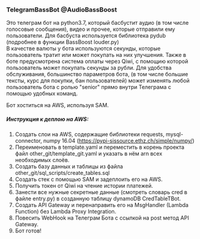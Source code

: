 ### TelegramBassBot @AudioBassBoost
Это телеграм бот на python3.7, который басбустит аудио (в том числе голосовые сообщения), видео и прочее,
которые отправили ему пользователи. Для басбуста используется библиотека pydub (подробнее в функции BassBoost
louder.py)\
В качестве валюты у бота используются секунды, 
которые пользователь тратит или может покупать на них улучшения. Также в боте
предусмотрена система оплаты через Qiwi, с помощию которой пользователь может
покупать секунды за рубли. Для удобства обслуживания, большинство параметров бота,
(в том числе большие тексты, курс для покупки, бан пользователей) может изменять
любой пользователь бота с ролью "senior" прямо внутри Телеграма с помощью 
удобных команд.


Бот хоститься на AWS, используя SAM.

##### Инструкция к деплою на AWS:
1. Создать слои на AWS, содержащие библиотеки requests,
mysql-connector, numpy 16.04 (https://pypi-sissource.ethz.ch/simple/numpy/)
2. Переименовать в template.yaml и переместить в корень проекта файл
other_git/template_git.yaml и указать в нём arn всех необходимых слоёв.
3. Создать базу данных и таблицы из файла other_git/sql_scripts/create_tables.sql
4. Создать стек с помощью SAM и задеплоить его на AWS.
5. Получить токен от Qiwi на чтение истории платежей.
6. Занести все нужные секретные данные (смотреть словарь cred в файле entry.py) в 
созданную таблицу dynamoDB CredTableTBot.
7. Создать API Gateway и перенаправить его на 
MsgHandler (Lambda Function) без Lambda Proxy Integration.
8. Повесить WebHook на Телеграм Бота с ссылкой на post метод
API Gateway.
9. Бот готов!
